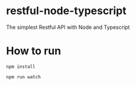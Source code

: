 # restful-node-typescript
The simplest Restful API with Node and Typescript

# How to run

```
npm install 

npm run watch
```
